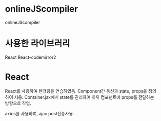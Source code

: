 # onlineJScompiler
onlineJScompiler

# 사용한 라이브러리
React
React-codemirror2

# React
React를 사용하여 렌더링을 연습하였음.
Component간 통신과 state, props를 정의하여 사용.
Container.jsx에서 state를 관리하여 하위 컴포넌트에 props를 전달하는 방향으로 작업.

axios를 사용하여, ajax post전송사용.
